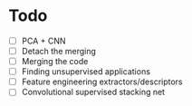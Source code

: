 # Todo

- [ ] PCA + CNN
- [ ] Detach the merging
- [ ] Merging the code
- [ ] Finding unsupervised applications
- [ ] Feature engineering extractors/descriptors
- [ ] Convolutional supervised stacking net